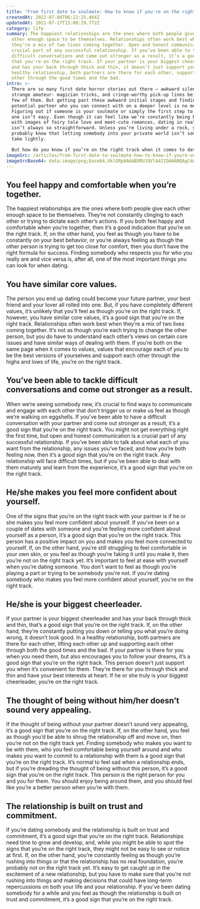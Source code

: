 ```yaml
---
title: "From first date to soulmate: How to know if you're on the right track"
createdAt: 2022-07-08T06:22:25.464Z
updatedAt: 2022-07-17T15:00:29.772Z
category: life
summary: The happiest relationships are the ones where both people give each
  other enough space to be themselves. Relationships often work best when
  they’re a mix of two lives coming together. Open and honest communication is a
  crucial part of any successful relationship. If you’ve been able to tackle
  difficult conversations and come out stronger as a result, it’s a good sign
  that you're on the right track. If your partner is your biggest cheerleader
  and has your back through thick and thin, it doesn’t just support you. In a
  healthy relationship, both partners are there for each other, supporting each
  other through the good times and the bad.
intro: >-
  There are so many first date horror stories out there — awkward silences,
  strange amateur- magician tricks, and cringe-worthy pick-up lines being just a
  few of them. But getting past these awkward initial stages and finding a
  potential partner who you can connect with on a deeper level is no mean feat.
  Figuring out if someone is your soulmate or simply the first step to becoming
  one isn’t easy. Even though it can feel like we’re constantly being bombarded
  with images of fairy tale love and meet-cute romances, dating in real life
  isn’t always so straightforward. Unless you’re living under a rock, you
  probably know that letting somebody into your private world isn’t something to
  take lightly. 

  But how do you know if you’re on the right track when it comes to dating? Whether you’ve just met someone new and want to get to know them better without rushing things or have been seeing somebody for some time and are wondering if they could be The One, here are some signs that could indicate that this person may be more than just a casual partner…
imageSrc: /articles/from-first-date-to-soulmate-how-to-know-if-youre-on-the-right-track.png
imageSrcBase64: data:image/png;base64,UklGRpAAAABXRUJQVlA4IIQAAABQAgCdASoKAAoAAUAmJbACdDBGgafk4sl73AAA/sHadsixV/SuvmwZjXXh1oJJm/JM9uVSzKOsJ+m1ryIzFJl8QnBB32ookosSNUegdXBVlSaCK2qqCCzH9ZPMX9ogX3RPGrLV5wxzU3i/GTw/+IyfSMFPvf0qVX9dv8LmP+Df+78HAAA=
---
```


## You feel happy and comfortable when you’re together.

The happiest relationships are the ones where both people give each other enough space to be themselves. They’re not constantly clinging to each other or trying to dictate each other’s actions. If you both feel happy and comfortable when you’re together, then it’s a good indication that you’re on the right track. If, on the other hand, you feel as though you have to be constantly on your best behavior, or you’re always feeling as though the other person is trying to get too close for comfort, then you don’t have the right formula for success. Finding somebody who respects you for who you really are and vice versa is, after all, one of the most important things you can look for when dating.

## You have similar core values.

The person you end up dating could become your future partner, your best friend and your lover all rolled into one. But, if you have completely different values, it’s unlikely that you’ll feel as though you’re on the right track. If, however, you have similar core values, it’s a good sign that you’re on the right track. Relationships often work best when they’re a mix of two lives coming together. It’s not as though you’re each trying to change the other person, but you do have to understand each other’s views on certain core issues and have similar ways of dealing with them. If you’re both on the same page when it comes to values, values that encourage each of you to be the best versions of yourselves and support each other through the highs and lows of life, you’re on the right track.

## You’ve been able to tackle difficult conversations and come out stronger as a result.

When we’re seeing somebody new, it’s crucial to find ways to communicate and engage with each other that don’t trigger us or make us feel as though we’re walking on eggshells. If you’ve been able to have a difficult conversation with your partner and come out stronger as a result, it’s a good sign that you’re on the right track. You might not get everything right the first time, but open and honest communication is a crucial part of any successful relationship. If you’ve been able to talk about what each of you want from the relationship, any issues you’ve faced, and how you’re both feeling now, then it’s a good sign that you’re on the right track. Any relationship will face difficult times, but if you’ve been able to deal with them maturely and learn from the experience, it’s a good sign that you’re on the right track.

## He/she makes you feel more confident about yourself.

One of the signs that you’re on the right track with your partner is if he or she makes you feel more confident about yourself. If you’ve been on a couple of dates with someone and you’re feeling more confident about yourself as a person, it’s a good sign that you’re on the right track. This person has a positive impact on you and makes you feel more connected to yourself. If, on the other hand, you’re still struggling to feel comfortable in your own skin, or you feel as though you’re faking it until you make it, then you’re not on the right track yet. It’s important to feel at ease with yourself when you’re dating someone. You don’t want to feel as though you’re playing a part or trying to be somebody you’re not. If you’re dating somebody who makes you feel more confident about yourself, you’re on the right track.

## He/she is your biggest cheerleader.

If your partner is your biggest cheerleader and has your back through thick and thin, that’s a good sign that you’re on the right track. If, on the other hand, they’re constantly putting you down or telling you what you’re doing wrong, it doesn’t look good. In a healthy relationship, both partners are there for each other, lifting each other up and supporting each other through both the good times and the bad. If your partner is there for you when you need them, but also encourages you to follow your dreams, it’s a good sign that you’re on the right track. This person doesn’t just support you when it’s convenient for them. They’re there for you through thick and thin and have your best interests at heart. If he or she truly is your biggest cheerleader, you’re on the right track.

## The thought of being without him/her doesn’t sound very appealing.

If the thought of being without your partner doesn’t sound very appealing, it’s a good sign that you’re on the right track. If, on the other hand, you feel as though you’d be able to shrug the relationship off and move on, then you’re not on the right track yet. Finding somebody who makes you want to be with them, who you feel comfortable being yourself around and who makes you want to commit to a relationship with them is a good sign that you’re on the right track. It’s normal to feel sad when a relationship ends, but if you’re dreading the thought of being without this person, it’s a good sign that you’re on the right track. This person is the right person for you and you for them. You should enjoy being around them, and you should feel like you’re a better person when you’re with them.

## The relationship is built on trust and commitment.

If you’re dating somebody and the relationship is built on trust and commitment, it’s a good sign that you’re on the right track. Relationships need time to grow and develop, and, while you might be able to spot the signs that you’re on the right track, they might not be easy to see or notice at first. If, on the other hand, you’re constantly feeling as though you’re rushing into things or that the relationship has no real foundation, you’re probably not on the right track yet. It’s easy to get caught up in the excitement of a new relationship, but you have to make sure that you’re not rushing into things and making decisions that could have long-term repercussions on both your life and your relationship. If you’ve been dating somebody for a while and you feel as though the relationship is built on trust and commitment, it’s a good sign that you’re on the right track.
